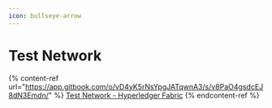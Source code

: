 ```yaml
---
icon: bullseye-arrow
---
```


# Test Network

{% content-ref url="https://app.gitbook.com/o/vD4yK5rNsYpgJATqwnA3/s/v8PaO4gsdcEJ8dN3Emdn/" %}
[Test Network - Hyperledger Fabric](https://app.gitbook.com/o/vD4yK5rNsYpgJATqwnA3/s/v8PaO4gsdcEJ8dN3Emdn/)
{% endcontent-ref %}

